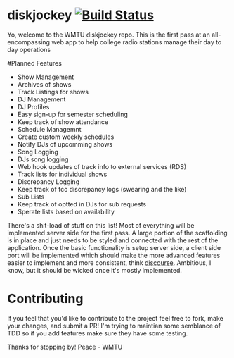 diskjockey [![Build Status](https://travis-ci.org/WMTU/diskjockey.svg?branch=master)](https://travis-ci.org/WMTU/diskjockey)
==========
Yo, welcome to the WMTU diskjockey repo. This is the first pass at an all-encompassing web app to help college radio stations manage their day to day operations

#Planned Features
* Show Management
 * Archives of shows
 * Track Listings for shows
* DJ Management
 * DJ Profiles
 * Easy sign-up for semester scheduling
 * Keep track of show attendance
* Schedule Managemnt
 * Create custom weekly schedules
 * Notify DJs of upcomming shows
* Song Logging
 * DJs song logging
 * Web hook updates of track info to external services (RDS)
 * Track lists for individual shows
* Discrepancy Logging
 * Keep track of fcc discrepancy logs (swearing and the like)
* Sub Lists
 * Keep track of optted in DJs for sub requests
 * Sperate lists based on availability

There's a shit-load of stuff on this list! Most of everything will be implemented server side for the first pass. A large portion of the scaffolding is in place and just needs to be styled and connected with the rest of the application. Once the basic functionality is setup server side, a client side port will be implemented which should make the more advanced features easier to implement and more consistent, think [discourse](http://try.discourse.org). Ambitious, I know, but it should be wicked once it's mostly implemented.

Contributing
==========
If you feel that you'd like to contribute to the project feel free to fork, make your changes, and submit a PR! I'm trying to maintian some semblance of TDD so if you add features make sure they have some testing.


Thanks for stopping by!
Peace - WMTU
